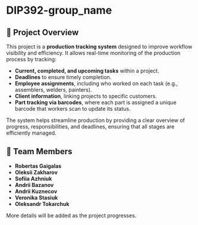 # **DIP392-group_name**  

## 📌 Project Overview  
This project is a **production tracking system** designed to improve workflow visibility and efficiency. It allows real-time monitoring of the production process by tracking:  
- **Current, completed, and upcoming tasks** within a project.  
- **Deadlines** to ensure timely completion.  
- **Employee assignments**, including who worked on each task (e.g., assemblers, welders, painters).  
- **Client information**, linking projects to specific customers.  
- **Part tracking via barcodes**, where each part is assigned a unique barcode that workers scan to update its status.  

The system helps streamline production by providing a clear overview of progress, responsibilities, and deadlines, ensuring that all stages are efficiently managed.  

## 👥 Team Members  
- **Robertas Gaigalas**  
- **Oleksii Zakharov**  
- **Sofiia Azhniuk**  
- **Andrii Bazanov**  
- **Andrii Kuznecov**  
- **Veronika Stasiuk**  
- **Oleksandr Tokarchuk**  

More details will be added as the project progresses.
